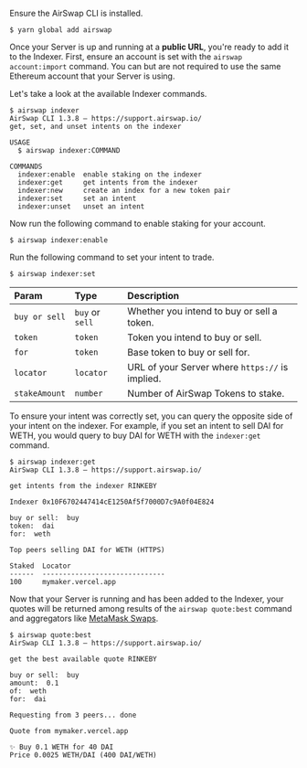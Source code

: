 Ensure the AirSwap CLI is installed.

```
$ yarn global add airswap
```

Once your Server is up and running at a **public URL**, you're ready to add it to the Indexer. First, ensure an account is set with the `airswap account:import` command. You can but are not required to use the same Ethereum account that your Server is using.

Let's take a look at the available Indexer commands.

```
$ airswap indexer
AirSwap CLI 1.3.8 — https://support.airswap.io/
get, set, and unset intents on the indexer

USAGE
  $ airswap indexer:COMMAND

COMMANDS
  indexer:enable  enable staking on the indexer
  indexer:get     get intents from the indexer
  indexer:new     create an index for a new token pair
  indexer:set     set an intent
  indexer:unset   unset an intent
```

Now run the following command to enable staking for your account.

```
$ airswap indexer:enable
```

Run the following command to set your intent to trade.

```
$ airswap indexer:set
```

| Param         | Type            | Description                                     |
| :------------ | :-------------- | :---------------------------------------------- |
| `buy or sell` | `buy` or `sell` | Whether you intend to buy or sell a token.      |
| `token`       | `token`         | Token you intend to buy or sell.                |
| `for`         | `token`         | Base token to buy or sell for.                  |
| `locator`     | `locator`       | URL of your Server where `https://` is implied. |
| `stakeAmount` | `number`        | Number of AirSwap Tokens to stake.              |

To ensure your intent was correctly set, you can query the opposite side of your intent on the indexer. For example, if you set an intent to sell DAI for WETH, you would query to buy DAI for WETH with the `indexer:get` command.

```
$ airswap indexer:get
AirSwap CLI 1.3.8 — https://support.airswap.io/

get intents from the indexer RINKEBY

Indexer 0x10F6702447414cE1250Af5f7000D7c9A0f04E824

buy or sell:  buy
token:  dai
for:  weth

Top peers selling DAI for WETH (HTTPS)

Staked  Locator
------  ------------------------------
100     mymaker.vercel.app
```

Now that your Server is running and has been added to the Indexer, your quotes will be returned among results of the `airswap quote:best` command and aggregators like [MetaMask Swaps](https://medium.com/metamask/introducing-metamask-swaps-84318c643785).

```
$ airswap quote:best
AirSwap CLI 1.3.8 — https://support.airswap.io/

get the best available quote RINKEBY

buy or sell:  buy
amount:  0.1
of:  weth
for:  dai

Requesting from 3 peers... done

Quote from mymaker.vercel.app

✨ Buy 0.1 WETH for 40 DAI
Price 0.0025 WETH/DAI (400 DAI/WETH)
```
